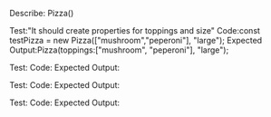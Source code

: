 Describe: Pizza()

Test:"It should create properties for toppings and size"
Code:const testPizza = new Pizza(["mushroom","peperoni"], "large");
Expected Output:Pizza(toppings:["mushroom", "peperoni"], "large");

Test:
Code:
Expected Output:

Test:
Code:
Expected Output:

Test:
Code:
Expected Output: